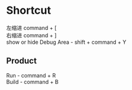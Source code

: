 Shortcut
========

左缩进 command + [    
右缩进 command + ]    
show or hide Debug Area - shift + command + Y    

Product
-------

Run - command + R    
Build - command + B    
